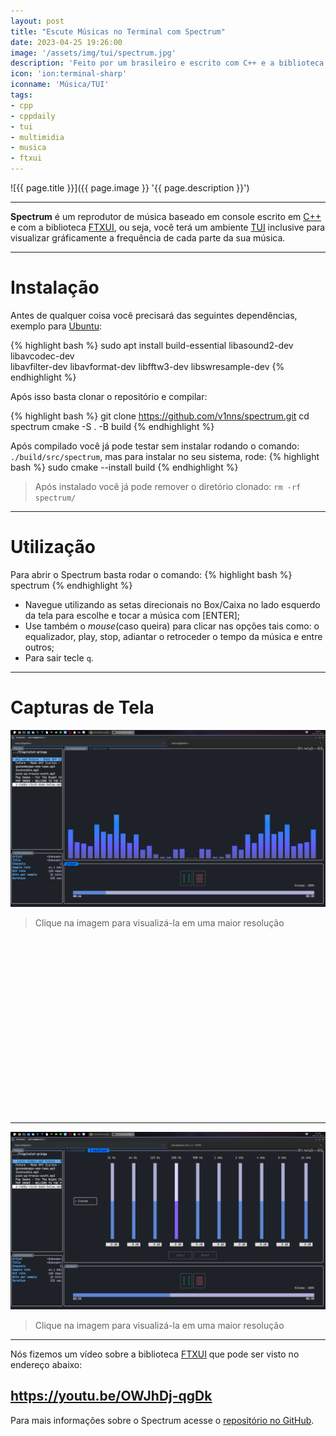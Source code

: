 ```yaml
---
layout: post
title: "Escute Músicas no Terminal com Spectrum"
date: 2023-04-25 19:26:00
image: '/assets/img/tui/spectrum.jpg'
description: 'Feito por um brasileiro e escrito com C++ e a biblioteca FTXUI.'
icon: 'ion:terminal-sharp'
iconname: 'Música/TUI'
tags:
- cpp
- cppdaily
- tui
- multimidia
- musica
- ftxui
---
```


![{{ page.title }}]({{ page.image }} '{{ page.description }}')

---

**Spectrum** é um reprodutor de música baseado em console escrito em [C++](https://terminalroot.com.br/tags#cpp) e com a biblioteca [FTXUI](https://terminalroot.com.br/2022/11/crie-programas-graficos-no-terminal-com-ftxui.html), ou seja, você terá um ambiente [TUI](https://terminalroot.com.br/tags#tui) inclusive para visualizar gráficamente a frequência de cada parte da sua música.

---

# Instalação
Antes de qualquer coisa você precisará das seguintes dependências, exemplo para [Ubuntu](https://terminalroot.com.br/tags#ubuntu):

{% highlight bash %}
sudo apt install build-essential libasound2-dev libavcodec-dev \
     libavfilter-dev libavformat-dev libfftw3-dev libswresample-dev
{% endhighlight %}

Após isso basta clonar o repositório e compilar:

{% highlight bash %}
git clone https://github.com/v1nns/spectrum.git
cd spectrum
cmake -S . -B build
{% endhighlight %}

Após compilado você já pode testar sem instalar rodando o comando: `./build/src/spectrum`, mas para instalar no seu sistema, rode:
{% highlight bash %}
sudo cmake --install build
{% endhighlight %}
> Após instalado você já pode remover o diretório clonado: `rm -rf spectrum/`

---

# Utilização
Para abrir o Spectrum basta rodar o comando:
{% highlight bash %}
spectrum
{% endhighlight %}

+ Navegue utilizando as setas direcionais no Box/Caixa no lado esquerdo da tela para escolhe e tocar a música com [ENTER];
+ Use também o *mouse*(caso queira) para clicar nas opções tais como: o equalizador, play, stop, adiantar o retroceder o tempo da música e entre outros;
+ Para sair tecle `q`.

---

# Capturas de Tela
[![Spectrum Play](/assets/img/tui/spectrum-play.png)](/assets/img/tui/spectrum-play.png)
> Clique na imagem para visualizá-la em uma maior resolução


<!-- SQUARE - GAMES ROOT -->
<script async src="//pagead2.googlesyndication.com/pagead/js/adsbygoogle.js"></script>
<ins class="adsbygoogle"
style="display:inline-block;width:336px;height:280px"
data-ad-client="ca-pub-2838251107855362"
data-ad-slot="5351066970"></ins>
<script>
(adsbygoogle = window.adsbygoogle || []).push({});
</script>

---

[![Spectrum Equalizer](/assets/img/tui/spectrum-equalizer.png)](/assets/img/tui/spectrum-equalizer.png)
> Clique na imagem para visualizá-la em uma maior resolução

---

Nós fizemos um vídeo sobre a biblioteca [FTXUI](https://youtu.be/OWJhDj-qgDk) que pode ser visto no endereço abaixo:
## <https://youtu.be/OWJhDj-qgDk>

Para mais informações sobre o Spectrum acesse o [repositório no GitHub](https://github.com/v1nns/spectrum).



